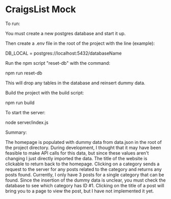 # CraigsList Mock

To run:

You must create a new postgres database and start it up.

Then create a .env file in the root of the project with the line (example):

DB_LOCAL = postgres://localhost:5432/databaseName

Run the npm script "reset-db" with the command:

npm run reset-db

This will drop any tables in the database and reinsert dummy data.

Build the project with the build script:

npm run build

To start the server:

node server/index.js

Summary:

The homepage is populated with dummy data from data.json in the root of the project directory. During development, I thought that it may have been feasible to make API calls for this data, but since these values aren't changing I just directly imported the data. The title of the website is clickable to return back to the homepage. Clicking on a category sends a request to the server for any posts related to the category and returns any posts found. Currently, I only have 3 posts for a single category that can be found. Since the insertion of the dummy data is unclear, you must check the database to see which category has ID #1. Clicking on the title of a post will bring you to a page to view the post, but I have not implemented it yet.